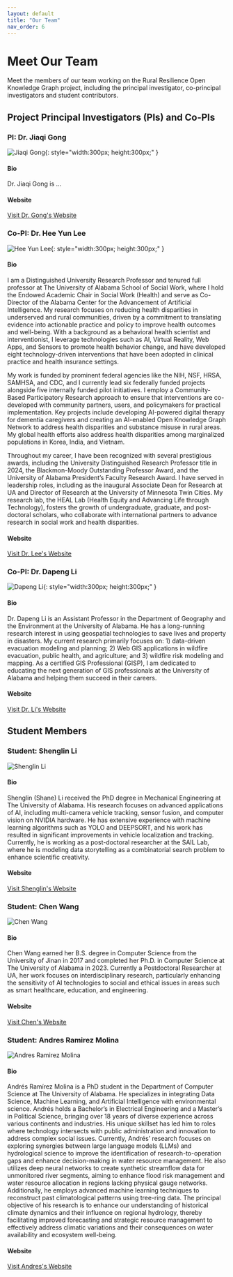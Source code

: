 ```yaml
---
layout: default
title: "Our Team"
nav_order: 6
---
```


# Meet Our Team

Meet the members of our team working on the Rural Resilience Open Knowledge Graph project, including the principal investigator, co-principal investigators and student contributors.

## Project Principal Investigators (PIs) and Co-PIs

### PI: Dr. Jiaqi Gong

![Jiaqi Gong](media/jiaqi.jpg){: style="width:300px; height:300px;" }

#### Bio
Dr. Jiaqi Gong is ...

#### Website
[Visit Dr. Gong's Website](https://lidapeng.github.io/)

### Co-PI: Dr. Hee Yun Lee

![Hee Yun Lee](media/Lee.JPG){: style="width:300px; height:300px;" }

#### Bio
I am a Distinguished University Research Professor and tenured full professor at The University of Alabama School of Social Work, where I hold the Endowed Academic Chair in Social Work (Health) and serve as Co-Director of the Alabama Center for the Advancement of Artificial Intelligence. My research focuses on reducing health disparities in underserved and rural communities, driven by a commitment to translating evidence into actionable practice and policy to improve health outcomes and well-being. With a background as a behavioral health scientist and interventionist, I leverage technologies such as AI, Virtual Reality, Web Apps, and Sensors to promote health behavior change, and have developed eight technology-driven interventions that have been adopted in clinical practice and health insurance settings.

My work is funded by prominent federal agencies like the NIH, NSF, HRSA, SAMHSA, and CDC, and I currently lead six federally funded projects alongside five internally funded pilot initiatives. I employ a Community-Based Participatory Research approach to ensure that interventions are co-developed with community partners, users, and policymakers for practical implementation. Key projects include developing AI-powered digital therapy for dementia caregivers and creating an AI-enabled Open Knowledge Graph Network to address health disparities and substance misuse in rural areas. My global health efforts also address health disparities among marginalized populations in Korea, India, and Vietnam.

Throughout my career, I have been recognized with several prestigious awards, including the University Distinguished Research Professor title in 2024, the Blackmon-Moody Outstanding Professor Award, and the University of Alabama President’s Faculty Research Award. I have served in leadership roles, including as the inaugural Associate Dean for Research at UA and Director of Research at the University of Minnesota Twin Cities. My research lab, the HEAL Lab (Health Equity and Advancing Life through Technology), fosters the growth of undergraduate, graduate, and post-doctoral scholars, who collaborate with international partners to advance research in social work and health disparities.

#### Website
[Visit Dr. Lee's Website](https://socialwork.ua.edu/blog/lee-hee-yun/)

### Co-PI: Dr. Dapeng Li

![Dapeng Li](media/dapeng1.jpg){: style="width:300px; height:300px;" }

#### Bio
Dr. Dapeng Li is an Assistant Professor in the Department of Geography and the Environment at the University of Alabama. He has a long-running research interest in using geospatial technologies to save lives and property in disasters. My current research primarily focuses on: 1) data-driven evacuation modeling and planning; 2) Web GIS applications in wildfire evacuation, public health, and agriculture; and 3) wildfire risk modeling and mapping. As a certified GIS Professional (GISP), I am dedicated to educating the next generation of GIS professionals at the University of Alabama and helping them succeed in their careers.

#### Website
[Visit Dr. Li's Website](https://lidapeng.github.io/)

## Student Members

### Student: Shenglin Li

![Shenglin Li](media/Shenglin.png)

#### Bio
Shenglin (Shane) Li received the PhD degree in Mechanical Engineering at The University of Alabama. His research focuses on advanced applications of AI, including multi-camera vehicle tracking, sensor fusion, and computer vision on NVIDIA hardware. He has extensive experience with machine learning algorithms such as YOLO and DEEPSORT, and his work has resulted in significant improvements in vehicle localization and tracking. Currently, he is working as a post-doctoral researcher at the SAIL Lab, where he is modeling data storytelling as a combinatorial search problem to enhance scientific creativity.

#### Website
[Visit Shenglin's Website](www.linkedin.com/in/shenglin-li)


### Student: Chen Wang

![Chen Wang](media/chen.jpg)

#### Bio
Chen Wang earned her B.S. degree in Computer Science from the University of Jinan in 2017 and completed her Ph.D. in Computer Science at The University of Alabama in 2023. Currently a Postdoctoral Researcher at UA, her work focuses on interdisciplinary research, particularly enhancing the sensitivity of AI technologies to social and ethical issues in areas such as smart healthcare, education, and engineering.

#### Website
[Visit Chen's Website](https://www.linkedin.com/in/cwang86/)

### Student: Andres Ramirez Molina

![Andres Ramirez Molina](media/andres.png)

#### Bio
Andrés Ramírez Molina is a PhD student in the Department of Computer Science at The University of Alabama. He specializes in integrating Data Science, Machine Learning, and Artificial Intelligence with environmental science. Andrés holds a Bachelor’s in Electrical Engineering and a Master’s in Political Science, bringing over 18 years of diverse experience across various continents and industries. His unique skillset has led him to roles where technology intersects with public administration and innovation to address complex social issues. Currently, Andrés’ research focuses on exploring synergies between large language models (LLMs) and hydrological science to improve the identification of research-to-operation gaps and enhance decision-making in water resource management. He also utilizes deep neural networks to create synthetic streamflow data for unmonitored river segments, aiming to enhance flood risk management and water resource allocation in regions lacking physical gauge networks. Additionally, he employs advanced machine learning techniques to reconstruct past climatological patterns using tree-ring data. The principal objective of his research is to enhance our understanding of historical climate dynamics and their influence on regional hydrology, thereby facilitating improved forecasting and strategic resource management to effectively address climatic variations and their consequences on water availability and ecosystem well-being.

#### Website
[Visit Andres's Website](https://aaramirez.myportfolio.com)

